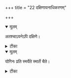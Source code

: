 +++
title = "22 दक्षिणायनाधिकरणम्"

+++


<details open><summary>मूलम्</summary>

अतश्चाऽयनेऽपि दक्षिणे।
</details>



<details><summary>टीका</summary>

पूर्वोक्तहेतोर्विदुषस्त्वयने दक्षिणेऽपि च । मृतस्यापि भवेदेव ब्रह्मप्राप्तिस्तु तत्क्षणात् ॥ [507]
</details>



<details open><summary>मूलम्</summary>

योगिनः प्रति स्मर्येते स्मार्ते चैते।
</details>



<details><summary>टीका</summary>

शुक्लकृष्णे गती चैते योगिनां सर्वदा पुनः । अनुसन्धान विषयौ स्मर्यते इति निश्चितम् ॥ [508]
</details>

